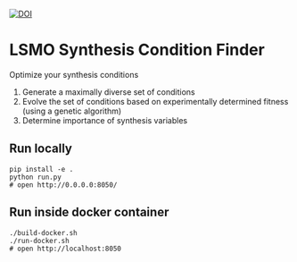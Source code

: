 [![DOI](https://zenodo.org/badge/139702936.svg)](https://zenodo.org/badge/latestdoi/139702936)

# LSMO Synthesis Condition Finder

Optimize your synthesis conditions

 1. Generate a maximally diverse set of conditions
 1. Evolve the set of conditions based on experimentally determined fitness (using a genetic algorithm)
 1. Determine importance of synthesis variables

## Run locally

```
pip install -e .
python run.py
# open http://0.0.0.0:8050/
```

## Run inside docker container

```
./build-docker.sh
./run-docker.sh
# open http://localhost:8050
```
